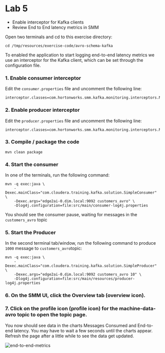 # Lab 5

- Enable interceptor for Kafka clients
- Review End to End latency metrics in SMM

Open two terminals and cd to this exercise directory:

```
cd /tmp/resources/exercise-code/avro-schema-kafka
```


To enabled the application to start logging end-to-end latency metrics we use an interceptor for the Kafka client, which can be set through the configuration file.

### 1. Enable consumer interceptor 

Edit the `consumer.properties` file and uncomment the following line:

```
interceptor.classes=com.hortonworks.smm.kafka.monitoring.interceptors.MonitoringConsumerInterceptor
```

### 2. Enable producer interceptor 

Edit the `producer.properties` file and uncomment the following line:

```
interceptor.classes=com.hortonworks.smm.kafka.monitoring.interceptors.MonitoringProducerInterceptor

```

### 3. Compile / package the code

```
mvn clean package
```

### 4. Start the consumer

In one of the terminals, run the following command:

``` 
mvn -q exec:java \
    -Dexec.mainClass="com.cloudera.training.kafka.solution.SimpleConsumer" \
    -Dexec.args="edge2ai-0.dim.local:9092 customers_avro" \
    -Dlog4j.configuration=file:src/main/consumer-log4j.properties
```

You should see the consumer pause, waiting for messages in the `customers_avro` topic

### 5. Start the Producer

In the second terminal tab/window, run the following command to produce `1000` message to `customers_avro`topic:

``` 
mvn -q exec:java \
    -Dexec.mainClass="com.cloudera.training.kafka.solution.SimpleProducer" \
    -Dexec.args="edge2ai-0.dim.local:9092 customers_avro 10" \
    -Dlog4j.configuration=file:src/main/resources/producer-log4j.properties
``` 

### 6. On the SMM UI, click the Overview tab (overview icon).

### 7. Click on the profile icon (profile icon) for the machine-data-avro topic to open the topic page.

You now should see data in the charts Messages Consumed and End-to-end latency. You may have to wait a few seconds until the charts appear. Refresh the page after a little while to see the data get updated.

![end-to-end-metrics](https://user-images.githubusercontent.com/32500181/210613548-cf200c6b-49ec-49ef-8143-7f49caa3f1e0.png)

